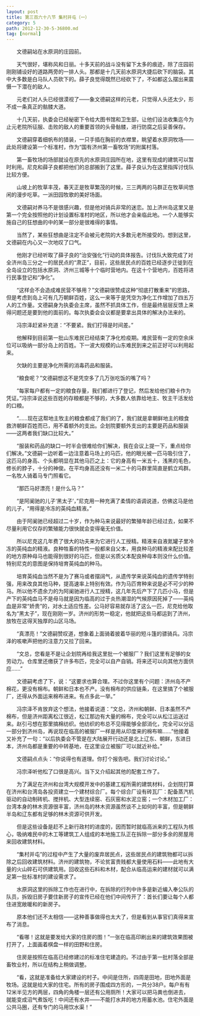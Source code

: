 ```yaml
---
layout: post
title: 第三百六十八节 集村并屯（一）
category: 5
path: 2012-12-30-5-36800.md
tag: [normal]
---
```


　　文德嗣站在水原洞的庄园前。

　　天气很好，堪称风和日丽。十多天前的战斗没有留下太多的痕迹，除了庄园前刚刚铺设好的道路两旁的一排人头。那都是十几天前水原洞大捷后砍下的脑袋。其中大多数是白马队人员砍下的。薛子良觉得既然已经砍下了，不如都这么摆出来震慑一下潜在的敌人。

　　元老们对人头已经很漠视了——象文德嗣这样的元老，只觉得人头还太少，形不成一条真正的骷髅大道。

　　十几天前，执委会已经秘密下令给大图书馆和卫生部，让他们设法收集迄今为止元老院所征服、击败的敌人的重要首领的头骨骷髅，进行防腐之后妥善保存。

　　文德嗣穿着细帆布的猎装，一只手插在胸前的衣襟里，眺望着水原洞牧场——此处将建设第一个标准村，作为“国有济州第一畜牧场”的附属村落。

　　第一畜牧场的场部就设在原先的水原洞庄园所在地，这里有现成的建筑可以暂时利用。尼克和薛子良都把他们的总部搬到了这里。薛子良认为在这里指挥讨伐队比较方便。

　　山坡上的牧草丰茂，春天正是牧草繁茂的时候，三三两两的马群正在牧草间悠闲的漫步吃草。一派田园牧歌的美好场面。

　　文德嗣对养马不是很感兴趣，但是他对骑兵非常的迷恋。加上济州岛这里又是第一个完全按照他的计划设置标准村的地区，所以他才会亲临此地。一个人能够实施自己的狂想曲的中的某一部分是很难得的事情。

　　当然了，某些狂想曲是注定不会被元老院的大多数元老所接受的。想到这里，文德嗣在内心又一次地叹了口气。

　　他刚才已经听取了薛子良的“治安强化”行动的具体报告。讨伐队大致完成了对全济州岛三分之一的居民点的“肃正”，目前，这些居民点的百姓已经逐步迁徙到在全岛设立的包括水原洞、济州三城等十个临时营地内。在这十个营地内，百姓将进行民事登记和“净化”。

　　“这样会不会造成难民营不够用？”文德嗣很赞成这种“彻底打散重来”的思路，但是考虑到岛上可有几万朝鲜百姓，这么一来等于是凭空为净化工作增加了四五万人的工作量。文德嗣身为执委会主席，虽然不抓具体工作，但是最终层层反馈上来得问题还是要到他的面前的。每次执委会会议都是要拿出具体的解决办法来的。

　　冯宗泽赶紧补充道：“不要紧。我们打得是时间差。”

　　他解释到目前第一批山东难民已经结束了净化检疫期。难民营有一定的空余床位可以吸纳一部分岛上的百姓。下一波大规模的山东难民到来之前正好可以利用起来。

　　欠缺的主要是净化所需的消毒药品和服装。

　　“粮食呢？”文德嗣想这不是凭空多了几万张吃饭的嘴了吗？

　　“每家每户都有一定的粮食存量，我们都进行了登记，然后发给他们粮卡作为凭证。”冯宗泽说这些百姓的存粮都是不够的，大多数人依靠给地主、牧主干活发给的口粮。

　　“……现在这帮地主牧主的粮食都成了我们的了，我们就是拿朝鲜地主的粮食救济朝鲜百姓而已，用不着额外的支出。企划院要额外支出的主要是药品和服装——这两者我们缺口比较大。”

　　“服装和药品的缺口一时半会很难给你们解决，我在会议上提一下，重点给你们解决。”文德嗣一边听着一边注意着马场上的马匹，他的眼光被一匹马吸引住了，这匹马的身高、个头都明显在其他马匹之上：它的身高有一米五十，浅黑的毛色，修长的脖子，十分的神俊。在平均身高还没有一米二十的马群里简直是鹤立鸡群。一名牧人骑着马专门照看它。

　　“那匹马好漂亮！是什么马？”

　　“是阿阑驰的儿子‘黑太子’，”尼克用一种充满了柔情的语调说道，仿佛这马是他的儿子，“用得是冷冻的英纯血精液。”

　　由于阿阑驰已经超过二十岁，作为种马来说最好的繁殖年龄已经过去，如果不尽量利用它仅存的繁殖能力很快就会变得毫无价值。

　　所以尼克这几年费了很大的功夫来为它进行人工授精。精液来自液氮罐子里冷冻的英纯血的精液。良种牲畜的特性一般都来自父本，用良种马的精液来配比较差的地方原种母马也能得到很好的马匹，但是以劣质父本配良种母本则没什么价值。特别尼克的意图是保持培育英纯血的种马。

　　培育英纯血当然不是为了赛马或者摆阔气，从遗传学来说英纯血的遗传学特别强，用来改良其他马种，提高速率上特别有效。作为马匹育种来说是必不可少的种马。所以他不遗余力的为阿阑驰进行人工授精，这几年先后产下了几匹小马，但是产下的英纯血马不是母马就是因为临高的过于炎热潮湿的气候原因死掉了——英纯血是非常“娇贵”的，对水土适应性差。公马好容易就存活了这么一匹，尼克给他取名为“黑太子”，现在刚刚一岁。济州的形势一稳定，他就把这些马都运到了济州，放牧在这得天独厚的山区马场。

　　“真漂亮！”文德嗣赞叹道，想象着上面骑着披着华丽的短斗篷的骠骑兵。冯宗泽的咳嗽声把他的注意力又拉了回来。

　　“文总，您看是不是让企划院再给我这里批一个被服厂？我们这里有足够的女劳动力。仓库里还缴获了许多布匹，完全可以自产自销。将来还可以向其他方面供应……”

　　文德嗣考虑了下，说：“这要求也算合理。不过你这里有个问题：济州岛不产棉花，更没有棉布。朝鲜和日本也不产。没有棉布的供应链条，在这里搞了个被服厂，还得从外面运来棉布进来。有点多此一举。”

　　冯宗泽不肯放弃这个想法，他接着说道：“文总，济州和朝鲜、日本虽然不产棉布，但是济州距离松江很近，松江那边有大量的棉布，完全可以从松江运送过来。赵引弓想在那里搞棉纺织。他纺织的布总不见得能够全部消化，完全可以分运一部分到济州岛，再说现在临高的被服厂一样是用从印度来的棉布嘛……”他接着又补充了一句：“以后执委会不管是在大陆展开行动还是北上辽东、朝鲜，东进日本，济州岛都是重要的中转基地，在这里设立被服厂可以就近补给。”

　　文德嗣点点头：“你说得也有道理。你打个报告吧。我们讨论讨论。”

　　冯宗泽听他松了口很是高兴。当下又介绍起其他的配套工作了。

　　为了满足在济州和台湾大规模开发中的基建工程所需的建筑材料，企划院打算在济州和台湾岛各投资建立一个建材综合厂。每个综合厂设有砖瓦厂：配备蒸汽机驱动的自动制砖机、搅拌机、大型连续窑、石灰窑和水泥立窑；一个木材加工厂：台湾本身的林木资源很丰富，济州岛的林木资源虽然谈不上如何的丰富，但是朝鲜半岛和辽东都有足够的林木资源可供开发。

　　但是这些设备是赶不上新行政村的进度的，因而暂时就临高派来的工程队为核心，吸纳难民中的木工等建筑工人组成的本地施工队正在拆除一部分多余的房屋用来回收建筑材料。

　　“集村并屯”的过程中产生了大量的废弃居民点，这些居民点的建筑物都可以拆除之后回收建筑材料。济州的建筑物，不论贫富贵贱都大量使用石料——此地有大量的火山碎石可供建筑用。回收这些石料和木材，配合从临高运来的建材就可以满足第一批标准村的建设需求了。

　　水原洞这里的拆除工作也在进行中，在拆除的行列中许多是新近编入奉公队的队员，拆毁旧房子要住新房子的宣传已经在他们中间传开了：首长们要让每个人都住进宽敞暖和的新房子。

　　原本他们还不太相信——这种善事做得也太大了，但是看到从事官们真得来宣布了消息。

　　“看哪！这就是要发给大家的住房的图！”一张在临高印刷出来的建筑效果图被打开了，上面画着棋盘一样的田野和住房。

　　住房是按照在临高已经修建过的标准住宅建造的。不过由于第一批村落全部是畜牧业村，所以在结构上稍做调整。

　　“看，这就是准备给大家建设的村子。中间是住所，四周是田地，田地外面是牧场。这就是给大家的住宅。所有的房子围成四方形的，一共分38户。每户有有12米半见方的两层，四角的角楼一层还有公用厕所！大家可以把马粪也倒进去，就能变成沼气煮饭吃！中间还有水井——不能打水井的地方用蓄水池。住宅外面是公共马圈，还有专门的马用饮水渠！”
